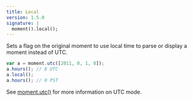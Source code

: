 ```yaml
---
title: Local
version: 1.5.0
signature: |
  moment().local();
---
```



Sets a flag on the original moment to use local time to parse or display a moment instead of UTC.

```javascript
var a = moment.utc([2011, 0, 1, 8]);
a.hours(); // 8 UTC
a.local();
a.hours(); // 0 PST
```

See [moment.utc()](#/parsing/utc/) for more information on UTC mode.
